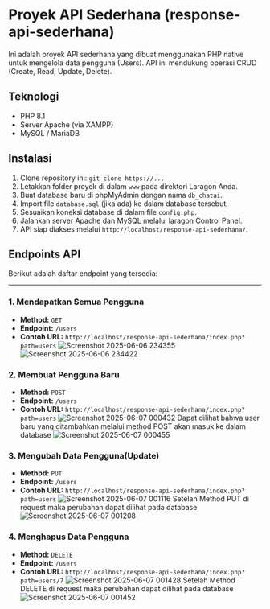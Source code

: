 # Proyek API Sederhana (response-api-sederhana)

Ini adalah proyek API sederhana yang dibuat menggunakan PHP native untuk mengelola data pengguna (Users). API ini mendukung operasi CRUD (Create, Read, Update, Delete).

## Teknologi
* PHP 8.1
* Server Apache (via XAMPP)
* MySQL / MariaDB

## Instalasi
1.  Clone repository ini: `git clone https://...`
2.  Letakkan folder proyek di dalam `www` pada direktori Laragon Anda.
3.  Buat database baru di phpMyAdmin dengan nama `db_chatai`.
4.  Import file `database.sql` (jika ada) ke dalam database tersebut.
5.  Sesuaikan koneksi database di dalam file `config.php`.
6.  Jalankan server Apache dan MySQL melalui laragon Control Panel.
7.  API siap diakses melalui `http://localhost/response-api-sederhana/`.

## Endpoints API

Berikut adalah daftar endpoint yang tersedia:

---

### 1. Mendapatkan Semua Pengguna
* **Method:** `GET`
* **Endpoint:** `/users`
* **Contoh URL:** `http://localhost/response-api-sederhana/index.php?path=users`
  ![Screenshot 2025-06-06 234355](https://github.com/user-attachments/assets/f56fcd55-7f06-4fdc-8d89-dd8f20ffacb8)
  ![Screenshot 2025-06-06 234422](https://github.com/user-attachments/assets/27b611b4-cc70-4b29-ad3d-93d801ffffa8)

### 2. Membuat Pengguna Baru
* **Method:** `POST`
* **Endpoint:** `/users`
* **Contoh URL:** `http://localhost/response-api-sederhana/index.php?path=users`
  ![Screenshot 2025-06-07 000432](https://github.com/user-attachments/assets/4a9071aa-4ced-4f2f-bea1-38be15cada58)
  Dapat dilihat bahwa user baru yang ditambahkan melalui method POST akan masuk ke dalam database
  ![Screenshot 2025-06-07 000455](https://github.com/user-attachments/assets/c0938b5a-fb33-42ab-849a-050d0dcc1ac9)

### 3. Mengubah Data Pengguna(Update)
* **Method:** `PUT`
* **Endpoint:** `/users`
* **Contoh URL:** `http://localhost/response-api-sederhana/index.php?path=users`
  ![Screenshot 2025-06-07 001116](https://github.com/user-attachments/assets/d6a8f5e3-5a77-4d17-9d6b-5b657b94e2af)
  Setelah Method PUT di request maka perubahan dapat dilihat pada database
  ![Screenshot 2025-06-07 001208](https://github.com/user-attachments/assets/4259a1a8-629a-4fda-ae33-d3c8e720a7f0)

### 4. Menghapus Data Pengguna
* **Method:** `DELETE`
* **Endpoint:** `/users`
* **Contoh URL:** `http://localhost/response-api-sederhana/index.php?path=users/7`
  ![Screenshot 2025-06-07 001428](https://github.com/user-attachments/assets/baa01407-1826-4071-bf65-484b455f0522)
   Setelah Method DELETE di request maka perubahan dapat dilihat pada database
  ![Screenshot 2025-06-07 001452](https://github.com/user-attachments/assets/4f3d43a3-1edd-4ee5-8bed-577ebea1d6b2)




  

  


